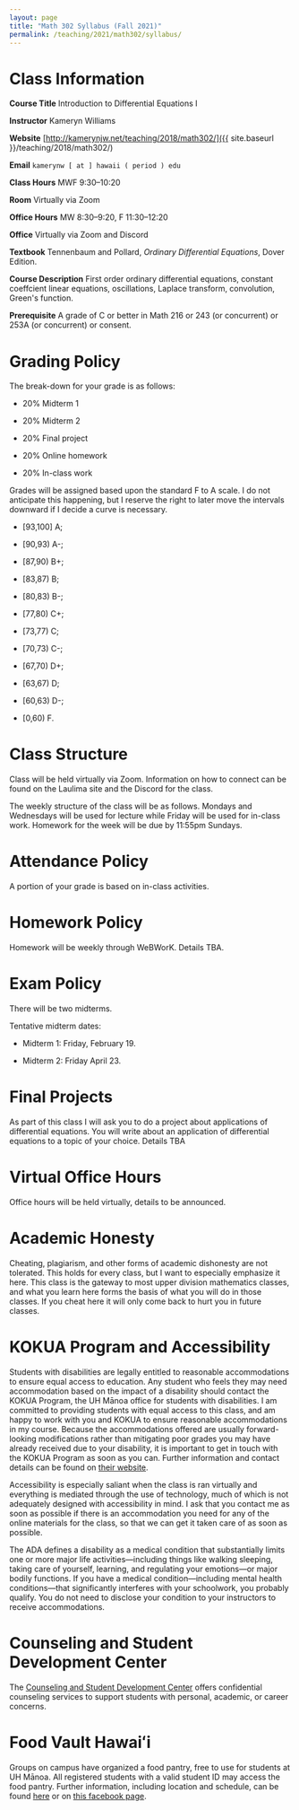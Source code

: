 ```yaml
---
layout: page
title: "Math 302 Syllabus (Fall 2021)"
permalink: /teaching/2021/math302/syllabus/
---
```


Class Information
=====

**Course Title** Introduction to Differential Equations I

**Instructor** Kameryn Williams

**Website** [http://kamerynjw.net/teaching/2018/math302/]({{ site.baseurl }}/teaching/2018/math302/)

**Email** `kamerynw [ at ] hawaii ( period ) edu`

**Class Hours** MWF 9:30–10:20

**Room** Virtually via Zoom

**Office Hours** MW 8:30–9:20, F 11:30–12:20

**Office** Virtually via Zoom and Discord

**Textbook** Tennenbaum and Pollard, *Ordinary Differential Equations*, Dover Edition.

**Course Description** First order ordinary differential equations, constant coeffcient linear equations, oscillations, Laplace transform, convolution, Green's function.

**Prerequisite** A grade of C or better in Math 216 or 243 (or concurrent) or 253A (or concurrent) or consent.

Grading Policy
=======

The break-down for your grade is as follows:

* 20% Midterm 1

* 20% Midterm 2

* 20% Final project

* 20% Online homework

* 20% In-class work

Grades will be assigned based upon the standard F to A scale. I do not anticipate this happening, but I reserve the right to later move the intervals downward if I decide a curve is necessary.

* [93,100] A; 

* [90,93) A-; 

* [87,90) B+; 

* [83,87) B; 

* [80,83) B-; 

* [77,80) C+; 

* [73,77) C; 

* [70,73) C-; 

* [67,70) D+; 

* [63,67) D; 

* [60,63) D-; 

* [0,60) F. 

Class Structure
=====

Class will be held virtually via Zoom. Information on how to connect can be found on the Laulima site and the Discord for the class. 

The weekly structure of the class will be as follows. Mondays and Wednesdays will be used for lecture while Friday will be used for in-class work. Homework for the week will be due by 11:55pm Sundays.

Attendance Policy
==========

A portion of your grade is based on in-class activities.

Homework Policy
========

Homework will be weekly through WeBWorK. Details TBA.

Exam Policy
====

There will be two midterms.

Tentative midterm dates:

* Midterm 1: Friday, February 19.

* Midterm 2: Friday April 23.

Final Projects
=====

As part of this class I will ask you to do a project about applications of differential equations. You will write about an application of differential equations to a topic of your choice. Details TBA


Virtual Office Hours
=======

Office hours will be held virtually, details to be announced.


Academic Honesty
========

Cheating, plagiarism, and other forms of academic dishonesty are not tolerated.
This holds for every class, but I want to especially emphasize it here. This class is the gateway to most upper division mathematics classes, and what you learn here forms the basis of what you will do in those classes. If you cheat here it will only come back to hurt you in future classes. 

KOKUA Program and Accessibility
=====

Students with disabilities are legally entitled to reasonable accommodations to ensure equal access to education. Any student who feels they may need accommodation based on the impact of a disability should contact the KOKUA Program, the UH Mānoa office for students with disabilities. I am committed to providing students with equal access to this class, and am happy to work with you and KOKUA to ensure reasonable accommodations in my course. Because the accommodations offered are usually forward-looking modifications rather than mitigating poor grades you may have already received due to your disability, it is important to get in touch with the KOKUA Program as soon as you can. Further information and contact details can be found on [their website](http://www.hawaii.edu/kokua/). 

Accessibility is especially saliant when the class is ran virtually and everything is mediated through the use of technology, much of which is not adequately designed with accessibility in mind. I ask that you contact me as soon as possible if there is an accommodation you need for any of the online materials for the class, so that we can get it taken care of as soon as possible.

The ADA defines a disability as a medical condition that substantially limits one or more major life activities—including things like walking sleeping, taking care of yourself, learning, and regulating your emotions—or major bodily functions. If you have a medical condition—including mental health conditions—that significantly interferes with your schoolwork, you probably qualify. You do not need to disclose your condition to your instructors to receive accommodations. 



Counseling and Student Development Center
==========

The [Counseling and Student Development Center](http://www.manoa.hawaii.edu/counseling/) offers confidential counseling services to support students with personal, academic, or career concerns. 


Food Vault Hawaiʻi
====

Groups on campus have organized a food pantry, free to use for students at UH Mānoa. All registered students with a valid student ID may access the food pantry. Further information, including location and schedule, can be found [here](https://www.hawaii.edu/news/2018/11/30/manoa-food-pantry/) or on [this facebook page](https://www.facebook.com/foodvaulthawaii/).

